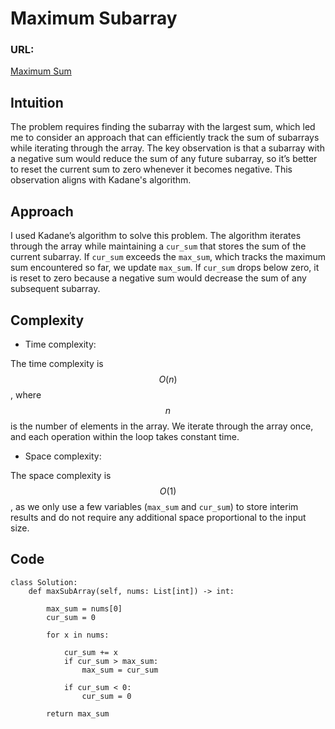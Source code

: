 # Maximum Subarray

### URL:
[Maximum Sum](https://leetcode.com/problems/maximum-subarray/description/)
## Intuition
<!-- Describe your first thoughts on how to solve this problem. -->
The problem requires finding the subarray with the largest sum, which led me to consider an approach that can efficiently track the sum of subarrays while iterating through the array. The key observation is that a subarray with a negative sum would reduce the sum of any future subarray, so it’s better to reset the current sum to zero whenever it becomes negative. This observation aligns with Kadane's algorithm.

## Approach
<!-- Describe your approach to solving the problem. -->
I used Kadane’s algorithm to solve this problem. The algorithm iterates through the array while maintaining a `cur_sum` that stores the sum of the current subarray. If `cur_sum` exceeds the `max_sum`, which tracks the maximum sum encountered so far, we update `max_sum`. If `cur_sum` drops below zero, it is reset to zero because a negative sum would decrease the sum of any subsequent subarray.

## Complexity
- Time complexity:
<!-- Add your time complexity here, e.g. $$O(n)$$ -->
The time complexity is $$O(n)$$, where $$n$$ is the number of elements in the array. We iterate through the array once, and each operation within the loop takes constant time.

- Space complexity:
<!-- Add your space complexity here, e.g. $$O(n)$$ -->
The space complexity is $$O(1)$$, as we only use a few variables (`max_sum` and `cur_sum`) to store interim results and do not require any additional space proportional to the input size.


## Code
```python3 []
class Solution:
    def maxSubArray(self, nums: List[int]) -> int:
        
        max_sum = nums[0]
        cur_sum = 0

        for x in nums:

            cur_sum += x
            if cur_sum > max_sum:
                max_sum = cur_sum

            if cur_sum < 0:
                cur_sum = 0
        
        return max_sum
        
        
```